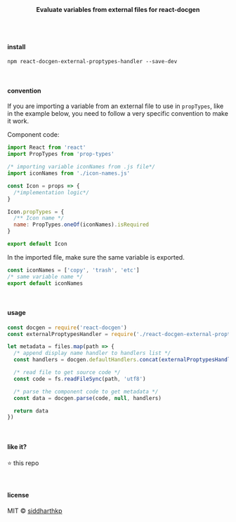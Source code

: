 <p align="center">
  <br><br>
  <b>Evaluate variables from external files for react-docgen</b>
  <br><br>
</p>

&nbsp;

#### install

```
npm react-docgen-external-proptypes-handler --save-dev
```

&nbsp;

#### convention

If you are importing a variable from an external file to use in `propTypes`, like in the example below, you need to follow a very specific convention to make it work.

Component code:

```jsx
import React from 'react'
import PropTypes from 'prop-types'

/* importing variable iconNames from .js file*/
import iconNames from './icon-names.js'

const Icon = props => {
  /*implementation logic*/
}

Icon.propTypes = {
  /** Icon name */
  name: PropTypes.oneOf(iconNames).isRequired
}

export default Icon
```

In the imported file, make sure the same variable is exported.

```js
const iconNames = ['copy', 'trash', 'etc']
/* same variable name */
export default iconNames
```

&nbsp;

#### usage

```js
const docgen = require('react-docgen')
const externalProptypesHandler = require('./react-docgen-external-proptypes-handler')

let metadata = files.map(path => {
  /* append display name handler to handlers list */
  const handlers = docgen.defaultHandlers.concat(externalProptypesHandler(path))

  /* read file to get source code */
  const code = fs.readFileSync(path, 'utf8')

  /* parse the component code to get metadata */
  const data = docgen.parse(code, null, handlers)

  return data
})
```

&nbsp;

#### like it?

:star: this repo

&nbsp;

#### license

MIT © [siddharthkp](https://github.com/siddharthkp)
